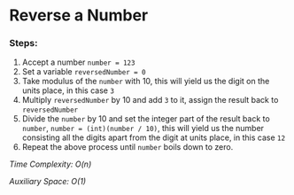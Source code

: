 # Reverse a Number

### Steps:

1. Accept a number `number = 123`
2. Set a variable `reversedNumber = 0`
3. Take modulus of the `number` with 10, this will yield us the digit on the units place, in this case `3`
4. Multiply `reversedNumber` by 10 and add `3` to it, assign the result back to `reversedNumber`
5. Divide the `number` by 10 and set the integer part of the result back to `number`, `number = (int)(number / 10)`, this will yield us the number consisting all the digits apart from the digit at units place, in this case `12`
6. Repeat the above process until `number` boils down to zero.

_Time Complexity: O(n)_

_Auxiliary Space: O(1)_
